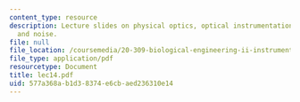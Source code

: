```yaml
---
content_type: resource
description: Lecture slides on physical optics, optical instrumentation, detectors,
  and noise.
file: null
file_location: /coursemedia/20-309-biological-engineering-ii-instrumentation-and-measurement-fall-2006/577a368ab1d38374e6cbaed236310e14_lec14.pdf
file_type: application/pdf
resourcetype: Document
title: lec14.pdf
uid: 577a368a-b1d3-8374-e6cb-aed236310e14
---
```


